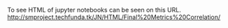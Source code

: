 To see HTML of jupyter notebooks can be seen on this URL.
http://smproject.techfunda.tk/JN/HTML/Final%20Metrics%20Correlation/

